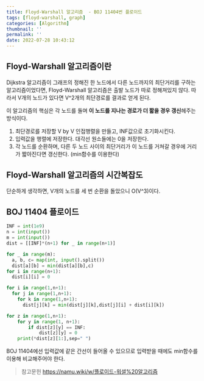 ```yaml
---
title: Floyd-Warshall 알고리즘  - BOJ 11404번 플로이드
tags: [floyd-warshall, graph]
categories: [Algorithm]
thumbnail: ''
permalink: ''
date: 2022-07-28 10:43:12
---
```


<!-- toc -->

## Floyd-Warshall 알고리즘이란

Dijkstra 알고리즘이 그래프의 정해진 한 노드에서 다른 노드까지의 최단거리를 구하는 알고리즘이었다면, Floyd-Warshall 알고리즘은 출발 노드가 따로 정해져있지 않다. 따라서 V개의 노드가 있다면 V^2개의 최단경로를 결과로 얻게 된다.

이 알고리즘의 핵심은 각 노드를 돌며 **이 노드를 지나는 경로가 더 짧을 경우 갱신**헤주는 방식이다.

1. 최단경로를 저장할 V by V 인접행렬을 만들고, INF값으로 초기화시킨다.
1. 입력값을 행렬에 저장한다. 대각선 원소들에는 0을 저장한다.
1. 각 노드를 순환하며, 다른 두 노드 사이의 최단거리가 이 노드를 거쳐갈 경우에 거리가 짧아진다면 갱신한다. (min함수를 이용한다)

## Floyd-Warshall 알고리즘의 시간복잡도

단순하게 생각하면, V개의 노드를 세 번 순환을 돌았으니 O(V^3)이다.

## BOJ 11404 플로이드

```python
INF = int(1e9)
n = int(input())
m = int(input())
dist = [[INF]*(n+1) for _ in range(n+1)]

for _ in range(m):
  a, b, c= map(int, input().split())
  dist[a][b] = min(dist[a][b],c)
for i in range(n+1):
  dist[i][i] = 0

for i in range(1,n+1):
  for j in range(1,n+1):
    for k in range(1,n+1):
      dist[j][k] = min(dist[j][k],dist[j][i] + dist[i][k])

for z in range(1,n+1):
    for y in range(1, n+1):
        if dist[z][y] == INF:
            dist[z][y] = 0
    print(*dist[z][1:],sep=" ")
```

BOJ 11404에선 입력값에 같은 간선이 들어올 수 있으므로 입력받을 때에도 min함수를 이용해 비교해주어야 한다.

> 참고문헌
> https://namu.wiki/w/플로이드-워셜%20알고리즘
